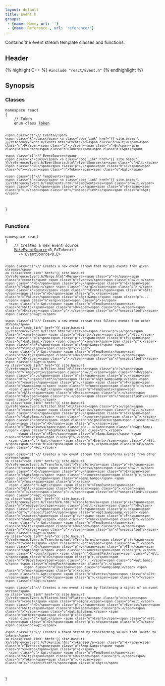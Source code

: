 ```yaml
---
layout: default
title: Event.h
groups: 
 - {name: Home, url: ''}
 - {name: Reference , url: 'reference/'}
---
```

Contains the event stream template classes and functions.

## Header
{% highlight C++ %}
`#include "react/Event.h"`
{% endhighlight %}

## Synopsis

### Classes

<div class="highlight"><pre><code class="c++"><span class="k">namespace</span> <span class="n">react</span>
<span class="p">{</span>
    <span class="c1">// Token</span>
    <span class="k">enum</span> <span class="k">class</span> <a class="code_link" href="{{ site.baseurl }}/reference/Event.h/Token.html">Token</a>

    <span class="c1">// Events</span>
    <span class="k">class</span> <a class="code_link" href="{{ site.baseurl }}/reference/Event.h/Events.html">Events</a><span class="o">&lt;</span><span class="n">D</span><span class="p">,</span><span class="n">E</span><span class="o">=</span><span class="n">Token</span><span class="o">&gt;</span>

    <span class="c1">// EventSource</span>
    <span class="k">class</span> <a class="code_link" href="{{ site.baseurl }}/reference/Event.h/EventSource.html">EventSource</a><span class="o">&lt;</span><span class="n">D</span><span class="p">,</span><span class="n">E</span><span class="o">=</span><span class="n">Token</span><span class="o">&gt;</span>

    <span class="c1">// TempEvents</span>
    <span class="k">class</span> <a class="code_link" href="{{ site.baseurl }}/reference/Event.h/TempEvents.html">TempEvents</a><span class="o">&lt;</span><span class="n">D</span><span class="p">,</span><span class="n">E</span><span class="p">,</span><span class="cm">/*unspecified*/</span><span class="o">&gt;</span>
<span class="p">}</span>
</code></pre></div>

<!--
{% highlight C++ %}
namespace react
{
    // Token
    enum class Token

    // Events
    class Events<D,E=Token>

    // EventSource
    class EventSource<D,E=Token>

    // TempEvents
    class TempEvents<D,E,/*unspecified*/>
}
{% endhighlight %}
-->

### Functions

<div class="highlight"><pre><code class="c++"><span class="k">namespace</span> <span class="n">react</span>
<span class="p">{</span>
    <span class="c1">// Creates a new event source</span>
    <a class="code_link" href="{{ site.baseurl }}/reference/Event.h/MakeEventSource.html">MakeEventSource</a><span class="o">&lt;</span><span class="n">D</span><span class="p">,</span><span class="n">E</span><span class="o">=</span><span class="n">Token</span><span class="o">&gt;</span><span class="p">()</span>
      <span class="o">-&gt;</span> <span class="n">EventSource</span><span class="o">&lt;</span><span class="n">D</span><span class="p">,</span><span class="n">E</span><span class="o">&gt;</span>

    <span class="c1">// Creates a new event stream that merges events from given streams</span>
    <a class="code_link" href="{{ site.baseurl }}/reference/Event.h/Merge.html">Merge</a><span class="p">(</span><span class="k">const</span> <span class="n">Events</span><span class="o">&lt;</span><span class="n">D</span><span class="p">,</span><span class="n">E</span><span class="o">&gt;&amp;</span> <span class="n">arg1</span><span class="p">,</span> <span class="k">const</span> <span class="n">Events</span><span class="o">&lt;</span><span class="n">D</span><span class="p">,</span><span class="n">TValues</span><span class="o">&gt;&amp;</span> <span class="p">...</span> <span class="n">args</span><span class="p">)</span>
      <span class="o">-&gt;</span> <span class="n">TempEvents</span><span class="o">&lt;</span><span class="n">D</span><span class="p">,</span><span class="n">E</span><span class="p">,</span><span class="cm">/*unspecified*/</span><span class="o">&gt;</span>

    <span class="c1">// Creates a new event stream that filters events from other stream</span>
    <a class="code_link" href="{{ site.baseurl }}/reference/Event.h/Filter.html">Filter</a><span class="p">(</span><span class="k">const</span> <span class="n">Events</span><span class="o">&lt;</span><span class="n">D</span><span class="p">,</span><span class="n">E</span><span class="o">&gt;&amp;</span> <span class="n">source</span><span class="p">,</span> <span class="n">F</span><span class="o">&amp;&amp;</span> <span class="n">func</span><span class="p">)</span>
      <span class="o">-&gt;</span> <span class="n">TempEvents</span><span class="o">&lt;</span><span class="n">D</span><span class="p">,</span><span class="n">E</span><span class="p">,</span><span class="cm">/*unspecified*/</span><span class="o">&gt;</span>
    <a class="code_link" href="{{ site.baseurl }}/reference/Event.h/Filter.html">Filter</a><span class="p">(</span><span class="n">TempEvents</span><span class="o">&lt;</span><span class="n">D</span><span class="p">,</span><span class="n">E</span><span class="p">,</span><span class="cm">/*unspecified*/</span><span class="o">&gt;&amp;&amp;</span> <span class="n">source</span><span class="p">,</span> <span class="n">F</span><span class="o">&amp;&amp;</span> <span class="n">func</span><span class="p">)</span>
      <span class="o">-&gt;</span> <span class="n">TempEvents</span><span class="o">&lt;</span><span class="n">D</span><span class="p">,</span><span class="n">E</span><span class="p">,</span><span class="cm">/*unspecified*/</span><span class="o">&gt;</span>
    <a class="code_link" href="{{ site.baseurl }}/reference/Event.h/Filter.html">Filter</a><span class="p">(</span><span class="k">const</span> <span class="n">Events</span><span class="o">&lt;</span><span class="n">D</span><span class="p">,</span><span class="n">E</span><span class="o">&gt;&amp;</span> <span class="n">source</span><span class="p">,</span> <span class="k">const</span> <span class="n">SignalPack</span><span class="o">&lt;</span><span class="n">D</span><span class="p">,</span><span class="n">TDepValues</span><span class="p">...</span><span class="o">&gt;&amp;</span> <span class="n">depPack</span><span class="p">,</span>
           <span class="n">FIn</span><span class="o">&amp;&amp;</span> <span class="n">func</span><span class="p">)</span>
      <span class="o">-&gt;</span> <span class="n">Events</span><span class="o">&lt;</span><span class="n">D</span><span class="p">,</span><span class="n">E</span><span class="o">&gt;</span>

    <span class="c1">// Creates a new event stream that transforms events from other stream</span>
    <a class="code_link" href="{{ site.baseurl }}/reference/Event.h/Transform.html">Transform</a><span class="p">(</span><span class="k">const</span> <span class="n">Events</span><span class="o">&lt;</span><span class="n">D</span><span class="p">,</span><span class="n">E</span><span class="o">&gt;&amp;</span> <span class="n">source</span><span class="p">,</span> <span class="n">F</span><span class="o">&amp;&amp;</span> <span class="n">func</span><span class="p">)</span>
      <span class="o">-&gt;</span> <span class="n">TempEvents</span><span class="o">&lt;</span><span class="n">D</span><span class="p">,</span><span class="n">T</span><span class="p">,</span><span class="cm">/*unspecified*/</span><span class="o">&gt;</span>
    <a class="code_link" href="{{ site.baseurl }}/reference/Event.h/Transform.html">Transform</a><span class="p">(</span><span class="n">TempEvents</span><span class="o">&lt;</span><span class="n">D</span><span class="p">,</span><span class="n">E</span><span class="p">,</span><span class="cm">/*unspecified*/</span><span class="o">&gt;&amp;&amp;</span> <span class="n">source</span><span class="p">,</span> <span class="n">F</span><span class="o">&amp;&amp;</span> <span class="n">func</span><span class="p">)</span>
      <span class="o">-&gt;</span> <span class="n">TempEvents</span><span class="o">&lt;</span><span class="n">D</span><span class="p">,</span><span class="n">T</span><span class="p">,</span><span class="cm">/*unspecified*/</span><span class="o">&gt;</span>
    <a class="code_link" href="{{ site.baseurl }}/reference/Event.h/Transform.html">Transform</a><span class="p">(</span><span class="k">const</span> <span class="n">Events</span><span class="o">&lt;</span><span class="n">D</span><span class="p">,</span><span class="n">TIn</span><span class="o">&gt;&amp;</span> <span class="n">source</span><span class="p">,</span> <span class="k">const</span> <span class="n">SignalPack</span><span class="o">&lt;</span><span class="n">D</span><span class="p">,</span><span class="n">TDepValues</span><span class="p">...</span><span class="o">&gt;&amp;</span> <span class="n">depPack</span><span class="p">,</span>
              <span class="n">FIn</span><span class="o">&amp;&amp;</span> <span class="n">func</span><span class="p">)</span>
      <span class="o">-&gt;</span> <span class="n">Events</span><span class="o">&lt;</span><span class="n">D</span><span class="p">,</span><span class="n">T</span><span class="o">&gt;</span>

    <span class="c1">// Creates a new event stream by flattening a signal of an event stream</span>
    <a class="code_link" href="{{ site.baseurl }}/reference/Event.h/Flatten.html">Flatten</a><span class="p">(</span><span class="k">const</span> <span class="n">Signal</span><span class="o">&lt;</span><span class="n">D</span><span class="p">,</span><span class="n">Events</span><span class="o">&lt;</span><span class="n">D</span><span class="p">,</span><span class="n">T</span><span class="o">&gt;&gt;&amp;</span> <span class="n">other</span><span class="p">)</span>
      <span class="o">-&gt;</span> <span class="n">Events</span><span class="o">&lt;</span><span class="n">D</span><span class="p">,</span><span class="n">T</span><span class="o">&gt;</span>

    <span class="c1">// Creates a token stream by transforming values from source to tokens</span>
    <a class="code_link" href="{{ site.baseurl }}/reference/Event.h/Tokenize.html">Tokenize</a><span class="p">(</span><span class="n">TEvents</span><span class="o">&amp;&amp;</span> <span class="n">source</span><span class="p">)</span>
      <span class="o">-&gt;</span> <span class="n">TempEvents</span><span class="o">&lt;</span><span class="n">D</span><span class="p">,</span><span class="n">Token</span><span class="p">,</span><span class="cm">/*unspecified*/</span><span class="o">&gt;</span>
<span class="p">}</span>
</code></pre></div>

<!--
{% highlight C++ %}
namespace react
{
    // Creates a new event source
    MakeEventSource<D,E=Token>()
      -> EventSource<D,E>

    // Creates a new event stream that merges events from given streams
    Merge(const Events<D,E>& arg1, const Events<D,TValues>& ... args)
      -> TempEvents<D,E,/*unspecified*/>

    // Creates a new event stream that filters events from other stream
    Filter(const Events<D,E>& source, F&& func)
      -> TempEvents<D,E,/*unspecified*/>
    Filter(TempEvents<D,E,/*unspecified*/>&& source, F&& func)
      -> TempEvents<D,E,/*unspecified*/>
    Filter(const Events<D,E>& source, const SignalPack<D,TDepValues...>& depPack,
           FIn&& func)
      -> Events<D,E>

    // Creates a new event stream that transforms events from other stream
    Transform(const Events<D,E>& source, F&& func)
      -> TempEvents<D,T,/*unspecified*/>
    Transform(TempEvents<D,E,/*unspecified*/>&& source, F&& func)
      -> TempEvents<D,T,/*unspecified*/>
    Transform(const Events<D,TIn>& source, const SignalPack<D,TDepValues...>& depPack,
              FIn&& func)
      -> Events<D,T>

    // Creates a new event stream by flattening a signal of an event stream
    Flatten(const Signal<D,Events<D,T>>& other)
      -> Events<D,T>

    // Creates a token stream by transforming values from source to tokens
    Tokenize(TEvents&& source)
      -> TempEvents<D,Token,/*unspecified*/>
}
{% endhighlight %}
-->